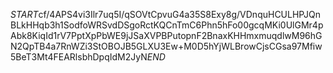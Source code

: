 $START$cf/4APS4vi3Ilr7uq5I/qSOVtCpvuG4a35S8Exy8g/VDnquHCULHPJQnBLkHHqb3h1SodfoWRSvdDSgoRctKQCnTmC6Phn5hFo00gcqMKi0UlGMr4pAbk8KiqId1rV7PptXpPbWE9jJSaXVPBPutopnF2BnaxKHHmxmuqdlwM96hGN2QpTB4a7RnWZi3StOBOJB5GLXU3Ew+M0D5hYjWLBrowCjsCGsa97Mfiw5BeT3Mt4FEARlsbhDpqIdM2JyN$END$